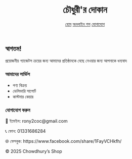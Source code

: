 
<html lang="bn">
<head>
  <meta charset="utf-8" />
  <meta name="viewport" content="width=device-width, initial-scale=1" />
  
  <link rel="stylesheet" href="style.css">
</head>
<body>
  <header>
    <h1>চৌধুরী'র দোকান</h1>
    <nav>
      <a href="#">হোম</a>
      <a href="#services">অনলাইন শপ</a>
      <a href="#contact">যোগাযোগ</a>
    </nav>
  </header>
  <main class="container">
    <h2>স্বাগতম!</h2>
    <p>প্রয়োজনীয় গ্যাজেটস ক্রয়ের জন্য আমাদের প্রতিষ্ঠানকে বেছে নেওয়ার জন্য আপনাকে ধন্যবাদ</p>
    <section id="services">
      <h3>আমাদের সার্ভিস</h3>
      <ul>
        <li>পণ্য বিক্রয়</li>
        <li>ডেলিভারি সাপোর্ট</li>
        <li>কাস্টমার কেয়ার</li>
      </ul>
    </section>
    <section id="contact">
      <h3>যোগাযোগ করুন</h3>
      <p>📧 ইমেইল: rony2coc@gmail.com</p>
      <p>📞 ফোন: 01331686284</p>
      <p>🌐 ফেসবুক: https://www.facebook.com/share/1FayVCHkfh/</p>
    </section>
  </main>
  <footer>© 2025 Chowdhury’s Shop</footer>
</body>
</html>
